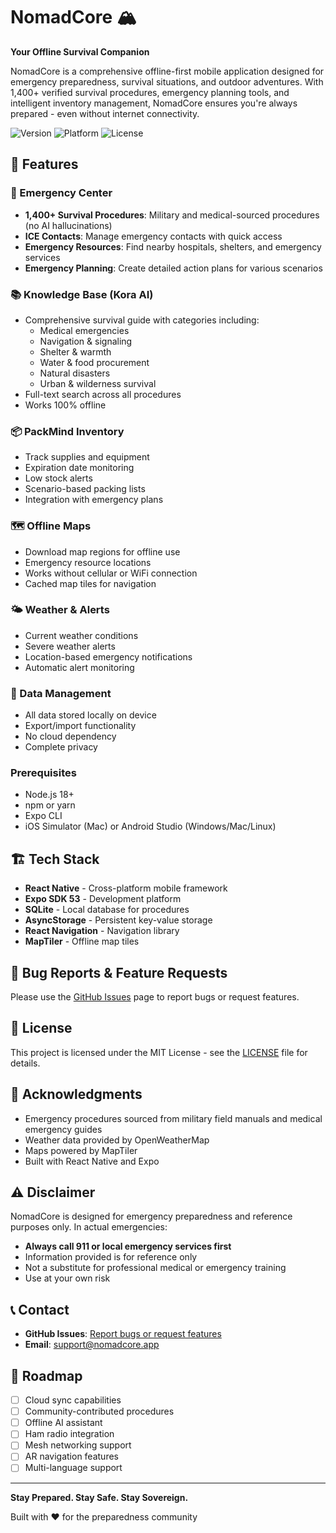 # NomadCore 🏔️

**Your Offline Survival Companion**

NomadCore is a comprehensive offline-first mobile application designed for emergency preparedness, survival situations, and outdoor adventures. With 1,400+ verified survival procedures, emergency planning tools, and intelligent inventory management, NomadCore ensures you're always prepared - even without internet connectivity.

![Version](https://img.shields.io/badge/version-1.0.0-blue)
![Platform](https://img.shields.io/badge/platform-iOS%20%7C%20Android-green)
![License](https://img.shields.io/badge/license-MIT-orange)

## 🌟 Features

### 🚨 Emergency Center
- **1,400+ Survival Procedures**: Military and medical-sourced procedures (no AI hallucinations)
- **ICE Contacts**: Manage emergency contacts with quick access
- **Emergency Resources**: Find nearby hospitals, shelters, and emergency services
- **Emergency Planning**: Create detailed action plans for various scenarios

### 📚 Knowledge Base (Kora AI)
- Comprehensive survival guide with categories including:
  - Medical emergencies
  - Navigation & signaling
  - Shelter & warmth
  - Water & food procurement
  - Natural disasters
  - Urban & wilderness survival
- Full-text search across all procedures
- Works 100% offline

### 📦 PackMind Inventory
- Track supplies and equipment
- Expiration date monitoring
- Low stock alerts
- Scenario-based packing lists
- Integration with emergency plans

### 🗺️ Offline Maps
- Download map regions for offline use
- Emergency resource locations
- Works without cellular or WiFi connection
- Cached map tiles for navigation

### 🌤️ Weather & Alerts
- Current weather conditions
- Severe weather alerts
- Location-based emergency notifications
- Automatic alert monitoring

### 💾 Data Management
- All data stored locally on device
- Export/import functionality
- No cloud dependency
- Complete privacy

### Prerequisites
- Node.js 18+ 
- npm or yarn
- Expo CLI
- iOS Simulator (Mac) or Android Studio (Windows/Mac/Linux)

## 🏗️ Tech Stack

- **React Native** - Cross-platform mobile framework
- **Expo SDK 53** - Development platform
- **SQLite** - Local database for procedures
- **AsyncStorage** - Persistent key-value storage
- **React Navigation** - Navigation library
- **MapTiler** - Offline map tiles

## 🐛 Bug Reports & Feature Requests

Please use the [GitHub Issues](https://github.com/NomadCoreApp/NomadCore/issues) page to report bugs or request features.

## 📄 License

This project is licensed under the MIT License - see the [LICENSE](LICENSE) file for details.

## 🙏 Acknowledgments

- Emergency procedures sourced from military field manuals and medical emergency guides
- Weather data provided by OpenWeatherMap
- Maps powered by MapTiler
- Built with React Native and Expo

## ⚠️ Disclaimer

NomadCore is designed for emergency preparedness and reference purposes only. In actual emergencies:
- **Always call 911 or local emergency services first**
- Information provided is for reference only
- Not a substitute for professional medical or emergency training
- Use at your own risk

## 📞 Contact

- **GitHub Issues**: [Report bugs or request features](https://github.com/NomadCoreApp/NomadCore/issues)
- **Email**: support@nomadcore.app

## 🚀 Roadmap

- [ ] Cloud sync capabilities
- [ ] Community-contributed procedures
- [ ] Offline AI assistant
- [ ] Ham radio integration
- [ ] Mesh networking support
- [ ] AR navigation features
- [ ] Multi-language support

---

**Stay Prepared. Stay Safe. Stay Sovereign.**

Built with ❤️ for the preparedness community
